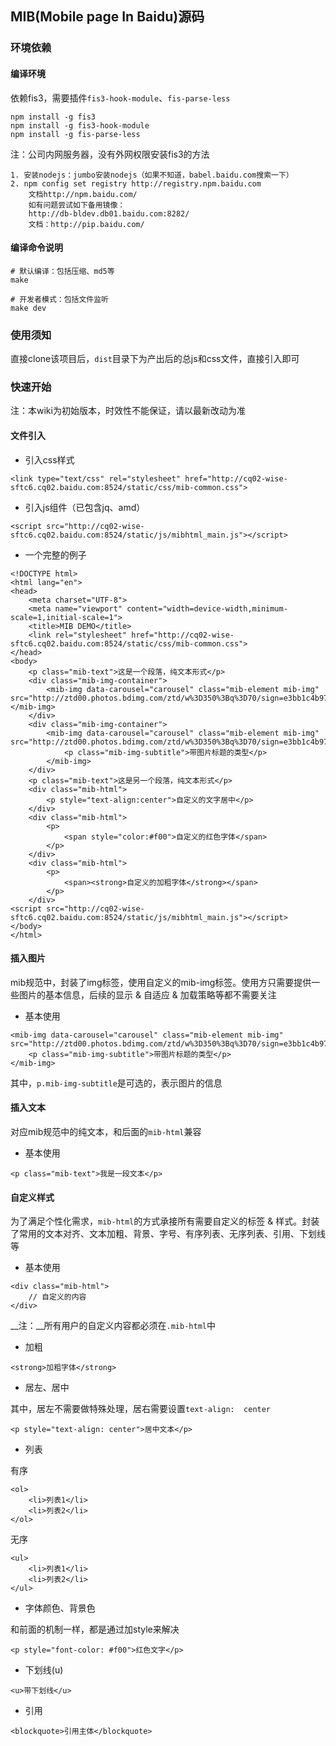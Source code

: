 ## MIB(Mobile page In Baidu)源码

### 环境依赖

#### 编译环境

依赖fis3，需要插件`fis3-hook-module`、`fis-parse-less`

```
npm install -g fis3
npm install -g fis3-hook-module
npm install -g fis-parse-less
```

注：公司内网服务器，没有外网权限安装fis3的方法

```
1. 安装nodejs：jumbo安装nodejs（如果不知道，babel.baidu.com搜索一下）
2. npm config set registry http://registry.npm.baidu.com
    文档http://npm.baidu.com/
    如有问题尝试如下备用镜像：
    http://db-bldev.db01.baidu.com:8282/
    文档：http://pip.baidu.com/
```

#### 编译命令说明

```
# 默认编译：包括压缩、md5等
make

# 开发者模式：包括文件监听
make dev
```

### 使用须知

直接clone该项目后，`dist`目录下为产出后的总js和css文件，直接引入即可

### 快速开始

注：本wiki为初始版本，时效性不能保证，请以最新改动为准

#### 文件引入

* 引入css样式

```
<link type="text/css" rel="stylesheet" href="http://cq02-wise-sftc6.cq02.baidu.com:8524/static/css/mib-common.css">
```

* 引入js组件（已包含jq、amd）

```
<script src="http://cq02-wise-sftc6.cq02.baidu.com:8524/static/js/mibhtml_main.js"></script>
```

* 一个完整的例子

```
<!DOCTYPE html>
<html lang="en">
<head>
    <meta charset="UTF-8">
    <meta name="viewport" content="width=device-width,minimum-scale=1,initial-scale=1">
    <title>MIB DEMO</title>
    <link rel="stylesheet" href="http://cq02-wise-sftc6.cq02.baidu.com:8524/static/css/mib-common.css">
</head>
<body>
    <p class="mib-text">这是一个段落，纯文本形式</p>
    <div class="mib-img-container">
        <mib-img data-carousel="carousel" class="mib-element mib-img" src="http://ztd00.photos.bdimg.com/ztd/w%3D350%3Bq%3D70/sign=e3bb1c4b97ef76c6d0d2fd2ead2d8cc7/f703738da9773912b57d4b0bff198618367ae205.jpg"></mib-img>
    </div>
    <div class="mib-img-container">
        <mib-img data-carousel="carousel" class="mib-element mib-img" src="http://ztd00.photos.bdimg.com/ztd/w%3D350%3Bq%3D70/sign=e3bb1c4b97ef76c6d0d2fd2ead2d8cc7/f703738da9773912b57d4b0bff198618367ae205.jpg">
            <p class="mib-img-subtitle">带图片标题的类型</p>
        </mib-img>
    </div>
    <p class="mib-text">这是另一个段落，纯文本形式</p>
    <div class="mib-html">
        <p style="text-align:center">自定义的文字居中</p>
    </div>
    <div class="mib-html">
        <p>
            <span style="color:#f00">自定义的红色字体</span>
        </p>
    </div>
    <div class="mib-html">
        <p>
            <span><strong>自定义的加粗字体</strong></span>
        </p>
    </div>
<script src="http://cq02-wise-sftc6.cq02.baidu.com:8524/static/js/mibhtml_main.js"></script>
</body>
</html>
```

#### 插入图片

mib规范中，封装了img标签，使用自定义的mib-img标签。使用方只需要提供一些图片的基本信息，后续的显示 & 自适应 & 加载策略等都不需要关注

* 基本使用

```
<mib-img data-carousel="carousel" class="mib-element mib-img" src="http://ztd00.photos.bdimg.com/ztd/w%3D350%3Bq%3D70/sign=e3bb1c4b97ef76c6d0d2fd2ead2d8cc7/f703738da9773912b57d4b0bff198618367ae205.jpg">
    <p class="mib-img-subtitle">带图片标题的类型</p>
</mib-img>
```

其中，`p.mib-img-subtitle`是可选的，表示图片的信息

#### 插入文本

对应mib规范中的纯文本，和后面的`mib-html`兼容

* 基本使用

```
<p class="mib-text">我是一段文本</p>
```

#### 自定义样式

为了满足个性化需求，`mib-html`的方式承接所有需要自定义的标签 & 样式。封装了常用的文本对齐、文本加粗、背景、字号、有序列表、无序列表、引用、下划线等

* 基本使用

```
<div class="mib-html">
    // 自定义的内容
</div>
```

__注：__所有用户的自定义内容都必须在`.mib-html`中

* 加粗

```
<strong>加粗字体</strong>
```

* 居左、居中

其中，居左不需要做特殊处理，居右需要设置`text-align:  center`

```
<p style="text-align: center">居中文本</p>
```

* 列表

有序

```
<ol>
    <li>列表1</li>
    <li>列表2</li>
</ol>
```

无序

```
<ul>
    <li>列表1</li>
    <li>列表2</li>
</ul>
```

* 字体颜色、背景色

和前面的机制一样，都是通过加style来解决

```
<p style="font-color: #f00">红色文字</p>
```

* 下划线(u)

```
<u>带下划线</u>
```

* 引用

```
<blockquote>引用主体</blockquote>
```
